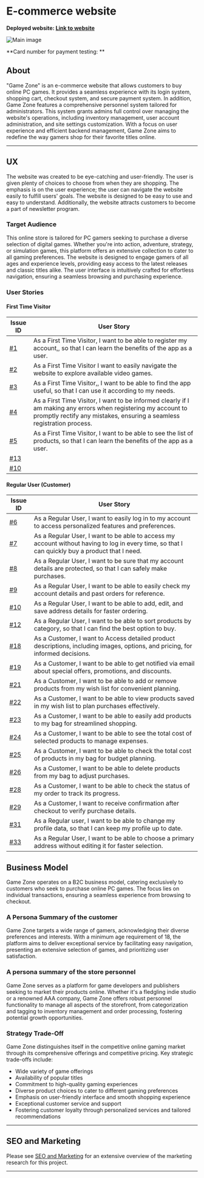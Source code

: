 # E-commerce website

**Deployed website: [Link to website](#)**


![Main image](#)

**Card number for payment testing: **
## About

"Game Zone" is an e-commerce website that allows customers to buy online PC games. It provides a seamless experience with its login system, shopping cart, checkout system, and secure payment system. In addition, Game Zone features a comprehensive personnel system tailored for administrators. This system grants admins full control over managing the website's operations, including inventory management, user account administration, and site settings customization. With a focus on user experience and efficient backend management, Game Zone aims to redefine the way gamers shop for their favorite titles online.

---
## UX

The website was created to be eye-catching and user-friendly. The user is given plenty of choices to choose from when they are shopping. The emphasis is on the user experience; the user can navigate the website easily to fulfill users' goals. The website is designed to be easy to use and easy to understand. Additionally, the website attracts customers to become a part of newsletter program.

### Target Audience

This online store is tailored for PC gamers seeking to purchase a diverse selection of digital games. Whether you're into action, adventure, strategy, or simulation games, this platform offers an extensive collection to cater to all gaming preferences. The website is designed to engage gamers of all ages and experience levels, providing easy access to the latest releases and classic titles alike. The user interface is intuitively crafted for effortless navigation, ensuring a seamless browsing and purchasing experience.

### User Stories

#### First Time Visitor

| Issue ID    | User Story |
|-------------|-------------|
|[#1](https://github.com/aleksandrasucho/game-zone/issues/1)| As a First Time Visitor, I want to be able to register my account,, so that I can learn the benefits of the app as a user. |
|[#2](https://github.com/aleksandrasucho/game-zone/issues/2)|As a First Time Visitor I want to easily navigate the website to explore available video games.|
|[#3](https://github.com/aleksandrasucho/game-zone/issues/3)|As a First Time Visitor,, I want to be able to find the app useful, so that I can use it according to my needs.|
|[#4](https://github.com/aleksandrasucho/game-zone/issues/4)|As a First Time Visitor, I want to be informed clearly if I am making any errors when registering my account to promptly rectify any mistakes, ensuring a seamless registration process.|
|[#5](https://github.com/aleksandrasucho/game-zone/issues/5)|As a First Time Visitor, I want to be able to see the list of products, so that I can learn the benefits of the app as a user.|
|[#13]()||
|[#10]()||

#### Regular User (Customer)

| Issue ID    | User Story |
|-------------|-------------|
| [#6](https://github.com/aleksandrasucho/game-zone/issues/6) | As a Regular User, I want to easily log in to my account to access personalized features and preferences.|
| [#7](https://github.com/aleksandrasucho/game-zone/issues/7) |  As a Regular User, I want to be able to access my account without having to log in every time, so that I can quickly buy a product that I need.|
| [#8](https://github.com/aleksandrasucho/game-zone/issues/8) | As a Regular User, I want to be sure that my account details are protected, so that I can safely make purchases. |
| [#9](https://github.com/aleksandrasucho/game-zone/issues/9) |As a Regular User, I want to be able to easily check my account details and past orders for reference.|
| [#10](https://github.com/aleksandrasucho/game-zone/issues/10) |As a Regular User, I want to be able to add, edit, and save address details for faster ordering.|
| [#12](https://github.com/aleksandrasucho/game-zone/issues/12) | As a Regular User, I want to be able to sort products by category, so that I can find the best option to buy.|
| [#18](https://github.com/aleksandrasucho/game-zone/issues/18) | As a Customer, I want to Access detailed product descriptions, including images, options, and pricing, for informed decisions. |
| [#19](https://github.com/aleksandrasucho/game-zone/issues/19) |As a Customer, I want to be able to get notified via email about special offers, promotions, and discounts.|
| [#21](https://github.com/aleksandrasucho/game-zone/issues/21) |As a Customer, I want to be able to add or remove products from my wish list for convenient planning.|
| [#22](https://github.com/aleksandrasucho/game-zone/issues/22) |As a Customer, I want to be able to view products saved in my wish list to plan purchases effectively.|
| [#23](https://github.com/aleksandrasucho/game-zone/issues/23) |As a Customer, I want to be able to easily add products to my bag for streamlined shopping.|
| [#24](https://github.com/aleksandrasucho/game-zone/issues/24) |As a Customer, I want to be able to see the total cost of selected products to manage expenses.|
| [#25](https://github.com/aleksandrasucho/game-zone/issues/25) |As a Customer, I want to be able to check the total cost of products in my bag for budget planning.|
| [#26](https://github.com/aleksandrasucho/game-zone/issues/26) |As a Customer, I want to be able to delete products from my bag to adjust purchases.|
| [#28](https://github.com/aleksandrasucho/game-zone/issues/28) |As a Customer, I want to be able to check the status of my order to track its progress.|
| [#29](https://github.com/aleksandrasucho/game-zone/issues/29) |As a Customer, I want to receive confirmation after checkout to verify purchase details.|
| [#31](https://github.com/aleksandrasucho/game-zone/issues/31) |As a Regular user, I want to be able to change my profile data, so that I can keep my profile up to date.|
| [#33](https://github.com/aleksandrasucho/game-zone/issues/33) |As a Regular User, I want to be able to choose a primary address without editing it for faster selection.|


## Business Model

Game Zone operates on a B2C business model, catering exclusively to customers who seek to purchase online PC games. The focus lies on individual transactions, ensuring a seamless experience from browsing to checkout.

### A Persona Summary of the customer

Game Zone targets a wide range of gamers, acknowledging their diverse preferences and interests. With a minimum age requirement of 18, the platform aims to deliver exceptional service by facilitating easy navigation, presenting an extensive selection of games, and prioritizing user satisfaction.

### A persona summary of the store personnel

Game Zone serves as a platform for game developers and publishers seeking to market their products online. Whether it's a fledgling indie studio or a renowned AAA company, Game Zone offers robust personnel functionality to manage all aspects of the storefront, from categorization and tagging to inventory management and order processing, fostering potential growth opportunities.

### Strategy Trade-Off

Game Zone distinguishes itself in the competitive online gaming market through its comprehensive offerings and competitive pricing. Key strategic trade-offs include:

- Wide variety of game offerings
- Availability of popular titles
- Commitment to high-quality gaming experiences
- Diverse product choices to cater to different gaming preferences
- Emphasis on user-friendly interface and smooth shopping experience
- Exceptional customer service and support
- Fostering customer loyalty through personalized services and tailored recommendations


---

## SEO and Marketing

Please see  [SEO and Marketing](SEO_MARKETING.md) for an extensive overview of the marketing research for this project.

---